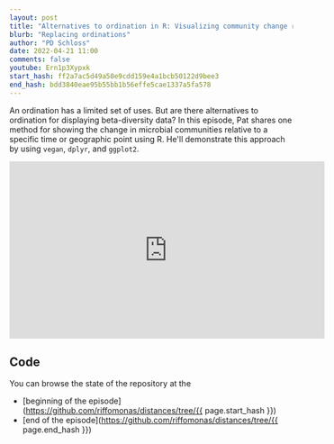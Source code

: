 ```yaml
---
layout: post
title: "Alternatives to ordination in R: Visualizing community change relative to a specific point (CC206)"
blurb: "Replacing ordinations"
author: "PD Schloss"
date: 2022-04-21 11:00
comments: false
youtube: Ern1p3Xypxk
start_hash: ff2a7ac5d49a50e9cdd159e4a1bcb50122d9bee3
end_hash: bdd3840eae95b55bb1b56effe5cae1337a5fa578
---
```


An ordination has a limited set of uses. But are there alternatives to ordination for displaying beta-diversity data? In this episode, Pat shares one method for showing the change in microbial communities relative to a specific time or geographic point using R. He'll demonstrate this approach by using `vegan`, `dplyr`, and `ggplot2`.


<iframe style="margin: 0 auto;display:block;" width="560" height="315" src="https://www.youtube.com/embed/{{ page.youtube }}" frameborder="0" allow="accelerometer; autoplay; encrypted-media; gyroscope; picture-in-picture" allowfullscreen></iframe>


## Code

You can browse the state of the repository at the
* [beginning of the episode](https://github.com/riffomonas/distances/tree/{{ page.start_hash }})
* [end of the episode](https://github.com/riffomonas/distances/tree/{{ page.end_hash }})
